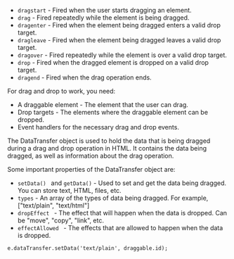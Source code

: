 - `dragstart` - Fired when the user starts dragging an element.
- `drag` - Fired repeatedly while the element is being dragged.
- `dragenter` - Fired when the element being dragged enters a valid drop target.
- `dragleave` - Fired when the element being dragged leaves a valid drop target.
- `dragover` - Fired repeatedly while the element is over a valid drop target.
- `drop` - Fired when the dragged element is dropped on a valid drop target.
- `dragend` - Fired when the drag operation ends.

For drag and drop to work, you need:

- A draggable element - The element that the user can drag.
- Drop targets - The elements where the draggable element can be dropped.
- Event handlers for the necessary drag and drop events.


The DataTransfer object is used to hold the data that is being dragged during a drag and drop operation in HTML. It contains the data being dragged, as well as information about the drag operation.

Some important properties of the DataTransfer object are:

- `setData() ` and `getData()` - Used to set and get the data being dragged. You can store text, HTML, files, etc.
- `types` - An array of the types of data being dragged. For example, ["text/plain", "text/html"] 
- `dropEffect ` - The effect that will happen when the data is dropped. Can be "move", "copy", "link", etc.
- `effectAllowed ` - The effects that are allowed to happen when the data is dropped.

`e.dataTransfer.setData('text/plain', draggable.id);`